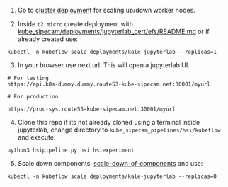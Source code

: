 
1. Go to [cluster deployment](https://conabio.github.io/kube_sipecam/1.Deployment-of-Kubernetes-cluster-in-AWS.html#cluster-deployment) for scaling up/down worker nodes.

2. Inside `t2.micro` create deployment with [kube_sipecam/deployments/jupyterlab_cert/efs/README.md](https://github.com/CONABIO/kube_sipecam/blob/master/deployments/jupyterlab_cert/efs/README.md) or if already created use:

```
kubectl -n kubeflow scale deployments/kale-jupyterlab --replicas=1
```

3. In your browser use next url. This will open a jupyterlab UI.

```
# For testing
https://api.k8s-dummy.dummy.route53-kube-sipecam.net:30001/myurl

# For production

https://proc-sys.route53-kube-sipecam.net:30001/myurl

```

4. Clone this repo if its not already cloned using a terminal inside jupyterlab, change directory to `kube_sipecam_pipelines/hsi/kubeflow` and execute:

```
python3 hsipipeline.py hsi hsiexperiment
```

5. Scale down components: [scale-down-of-components](https://conabio.github.io/kube_sipecam/1.Deployment-of-Kubernetes-cluster-in-AWS.html#scale-down-of-components) and use:

```
kubectl -n kubeflow scale deployments/kale-jupyterlab --replicas=0
```

